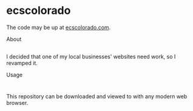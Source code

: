 ecscolorado
===========

The code may be up at [ecscolorado.com](http://www.ecscolorado.com/).

About
##

I decided that one of my local businesses' websites need work, so I revamped it.

Usage
#

This repository can be downloaded and viewed to with any modern web browser.

